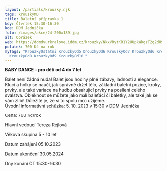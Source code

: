 ```yaml
---
layout: /partials/krouzky.njk
tags: krouzkyMD
title: Baletní přípravka 1
kdy: Čtvrtek 15:30-16:30
kde: DDM Jednička
foto: /images/akce/24-200x189.jpg
alt: Obrázek
web: https://ddmdvurkralove.iddm.cz/krouzky/NkxVRytKR1Y2UUpkWkgzT2g2dU9zdWlwSnZMay8zMUxZUkdFby9QbUdFTT0=
polatek: 700 Kč na rok
myTags: "KrouzkyOstatni KrouzkyOd5 KrouzkyOd6 KrouzkyOd7 KrouzkyOd6 KrouzkyOd7
  KrouzkyOd8 KrouzkyOd9 KrouzkyOd10 "
---
```

**BABY DANCE – pro děti od 4 do 7 let**



Balet není žádná nuda! Balet jsou hodiny plné zábavy, ladnosti a elegance. Kluci a holky se naučí, jak správně držet tělo, základní baletní pozice, kroky, prvky, ale také variace na hudbu obsahující prvky na posílení celého svalstva. Obléknout se můžete jako malí baleťáci či baletky, ale také jak se vám zlíbí! Důležité je, že si to spolu moc užijeme.\
Úvodní informativní schůzka: 5. 10. 2023 v 15:30 v DDM Jednička

Cena: 700 Kč/rok

Hlavní vedoucí Tereza Rejlová

Věková skupina 5 - 10 let

Datum zahájení 05.10.2023

Datum ukončení 30.05.2024

Dny konání ČT 15:30-16:30